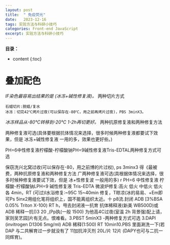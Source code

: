 ```yaml
---
layout: post
title:  " 免疫荧光"
date:   2023-12-16
tags: 实验方法与科研小技巧
categories: Front-end JavaScript
excerpt: 实验方法与科研小技巧
---
```



**目录：**

* content
{:toc}

# 叠加配色

*IF染色最容易出结果的是 (冰冻+碱性修复液)。*
两种切片方式
```
石蜡切片:脱蜡/复水
冰冻：切完42℃烤片过夜(可以保存在-80℃，用之前再烤片过夜)，PBS 3minX3。
```
*冰冻样品从-80℃转移到-20℃ 1-2h再切更好。*
两种抗原修复液和两种修复方法

两种修复液可选(具体要根据抗体情况来选择，很多时候两种修复液都要试下效果，但是 冰冻+碱性修复液 一用的多，效果也更好些。)

PH=6中性修复液柠檬酸-柠檬酸钠PH=9碱性修复液Tris-EDTAL两种修复方式可选




保窃洗兴北窝过收(可以保存在-80，用之前博的片过权), ps 3minx3 得《最被费，两种抗原修复液和两种修复方法
广两种修复液可选(具根据体情况来选择，很多时候种修复液要试下效，但是 冰+性修复波 一般用的多)
r PH=6 中性修复液 柠檬酸-柠檬酸钠LPH=9 碱性修复液 Tris-EDTA
微波炉修复:高火 低火 中低火 低火 各 4min，RT (可过)l水浴修复:~95C 15~40min 修复，T晾凉(冰的易易、+Em即可Ps 5inx2用组化笔将组织上，国不能离组织太近。十 p8流.封闭 ADB [3%BSA 0.05% Triton X-100) RT h，甩去封闭液一抗育 抗体稀释液(新美 WB500D)或ADB 稀释一抗()3 20 ,(Pp执(一般 1500)  为他高4C过夜(室温 2h 背景强)配上请，家则吴艺园]片有无点。恨难看。3.PBST 5minX3
-两种修复方式可选
3.DAPI (invitrogen D1306 5mg/ml) ADB 稀释(1:500) RT 10min10.PBS 里面涮洗一下(若DAP 与二共解育过一步就没有了
11加抗淬灭剂 20L/片
12片
(DAPY也可与二抗一同辉育)。
